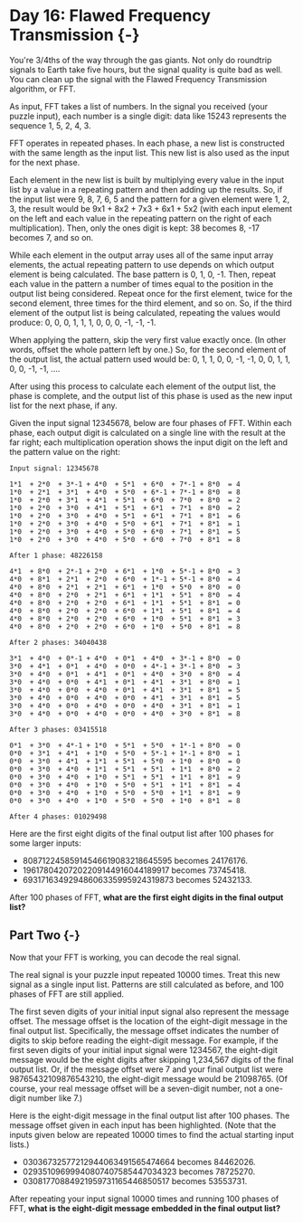 # Day 16: Flawed Frequency Transmission {-}

You're 3/4ths of the way through the gas giants. Not only do roundtrip signals
to Earth take five hours, but the signal quality is quite bad as well. You can
clean up the signal with the Flawed Frequency Transmission algorithm, or FFT.

As input, FFT takes a list of numbers. In the signal you received (your puzzle
input), each number is a single digit: data like 15243 represents the sequence
1, 5, 2, 4, 3.

FFT operates in repeated phases. In each phase, a new list is constructed with
the same length as the input list. This new list is also used as the input for
the next phase.

Each element in the new list is built by multiplying every value in the input
list by a value in a repeating pattern and then adding up the results. So, if
the input list were 9, 8, 7, 6, 5 and the pattern for a given element were 1, 2,
3, the result would be 9x1 + 8x2 + 7x3 + 6x1 + 5x2 (with each input element on
the left and each value in the repeating pattern on the right of each
multiplication). Then, only the ones digit is kept: 38 becomes 8, -17 becomes 7,
and so on.

While each element in the output array uses all of the same input array
elements, the actual repeating pattern to use depends on which output element is
being calculated. The base pattern is 0, 1, 0, -1. Then, repeat each value in
the pattern a number of times equal to the position in the output list being
considered. Repeat once for the first element, twice for the second element,
three times for the third element, and so on. So, if the third element of the
output list is being calculated, repeating the values would produce: 0, 0, 0, 1,
1, 1, 0, 0, 0, -1, -1, -1.

When applying the pattern, skip the very first value exactly once. (In other
words, offset the whole pattern left by one.) So, for the second element of the
output list, the actual pattern used would be: 0, 1, 1, 0, 0, -1, -1, 0, 0, 1,
1, 0, 0, -1, -1, ....

After using this process to calculate each element of the output list, the phase
is complete, and the output list of this phase is used as the new input list for
the next phase, if any.

Given the input signal 12345678, below are four phases of FFT. Within each
phase, each output digit is calculated on a single line with the result at the
far right; each multiplication operation shows the input digit on the left and
the pattern value on the right:

```
Input signal: 12345678

1*1  + 2*0  + 3*-1 + 4*0  + 5*1  + 6*0  + 7*-1 + 8*0  = 4
1*0  + 2*1  + 3*1  + 4*0  + 5*0  + 6*-1 + 7*-1 + 8*0  = 8
1*0  + 2*0  + 3*1  + 4*1  + 5*1  + 6*0  + 7*0  + 8*0  = 2
1*0  + 2*0  + 3*0  + 4*1  + 5*1  + 6*1  + 7*1  + 8*0  = 2
1*0  + 2*0  + 3*0  + 4*0  + 5*1  + 6*1  + 7*1  + 8*1  = 6
1*0  + 2*0  + 3*0  + 4*0  + 5*0  + 6*1  + 7*1  + 8*1  = 1
1*0  + 2*0  + 3*0  + 4*0  + 5*0  + 6*0  + 7*1  + 8*1  = 5
1*0  + 2*0  + 3*0  + 4*0  + 5*0  + 6*0  + 7*0  + 8*1  = 8

After 1 phase: 48226158

4*1  + 8*0  + 2*-1 + 2*0  + 6*1  + 1*0  + 5*-1 + 8*0  = 3
4*0  + 8*1  + 2*1  + 2*0  + 6*0  + 1*-1 + 5*-1 + 8*0  = 4
4*0  + 8*0  + 2*1  + 2*1  + 6*1  + 1*0  + 5*0  + 8*0  = 0
4*0  + 8*0  + 2*0  + 2*1  + 6*1  + 1*1  + 5*1  + 8*0  = 4
4*0  + 8*0  + 2*0  + 2*0  + 6*1  + 1*1  + 5*1  + 8*1  = 0
4*0  + 8*0  + 2*0  + 2*0  + 6*0  + 1*1  + 5*1  + 8*1  = 4
4*0  + 8*0  + 2*0  + 2*0  + 6*0  + 1*0  + 5*1  + 8*1  = 3
4*0  + 8*0  + 2*0  + 2*0  + 6*0  + 1*0  + 5*0  + 8*1  = 8

After 2 phases: 34040438

3*1  + 4*0  + 0*-1 + 4*0  + 0*1  + 4*0  + 3*-1 + 8*0  = 0
3*0  + 4*1  + 0*1  + 4*0  + 0*0  + 4*-1 + 3*-1 + 8*0  = 3
3*0  + 4*0  + 0*1  + 4*1  + 0*1  + 4*0  + 3*0  + 8*0  = 4
3*0  + 4*0  + 0*0  + 4*1  + 0*1  + 4*1  + 3*1  + 8*0  = 1
3*0  + 4*0  + 0*0  + 4*0  + 0*1  + 4*1  + 3*1  + 8*1  = 5
3*0  + 4*0  + 0*0  + 4*0  + 0*0  + 4*1  + 3*1  + 8*1  = 5
3*0  + 4*0  + 0*0  + 4*0  + 0*0  + 4*0  + 3*1  + 8*1  = 1
3*0  + 4*0  + 0*0  + 4*0  + 0*0  + 4*0  + 3*0  + 8*1  = 8

After 3 phases: 03415518

0*1  + 3*0  + 4*-1 + 1*0  + 5*1  + 5*0  + 1*-1 + 8*0  = 0
0*0  + 3*1  + 4*1  + 1*0  + 5*0  + 5*-1 + 1*-1 + 8*0  = 1
0*0  + 3*0  + 4*1  + 1*1  + 5*1  + 5*0  + 1*0  + 8*0  = 0
0*0  + 3*0  + 4*0  + 1*1  + 5*1  + 5*1  + 1*1  + 8*0  = 2
0*0  + 3*0  + 4*0  + 1*0  + 5*1  + 5*1  + 1*1  + 8*1  = 9
0*0  + 3*0  + 4*0  + 1*0  + 5*0  + 5*1  + 1*1  + 8*1  = 4
0*0  + 3*0  + 4*0  + 1*0  + 5*0  + 5*0  + 1*1  + 8*1  = 9
0*0  + 3*0  + 4*0  + 1*0  + 5*0  + 5*0  + 1*0  + 8*1  = 8

After 4 phases: 01029498
```

Here are the first eight digits of the final output list after 100 phases for some larger inputs:

- 80871224585914546619083218645595 becomes 24176176.
- 19617804207202209144916044189917 becomes 73745418.
- 69317163492948606335995924319873 becomes 52432133.

After 100 phases of FFT, **what are the first eight digits in the final output list?**

## Part Two {-}

Now that your FFT is working, you can decode the real signal.

The real signal is your puzzle input repeated 10000 times. Treat this new signal
as a single input list. Patterns are still calculated as before, and 100 phases
of FFT are still applied.

The first seven digits of your initial input signal also represent the message
offset. The message offset is the location of the eight-digit message in the
final output list. Specifically, the message offset indicates the number of
digits to skip before reading the eight-digit message. For example, if the first
seven digits of your initial input signal were 1234567, the eight-digit message
would be the eight digits after skipping 1,234,567 digits of the final output
list. Or, if the message offset were 7 and your final output list were
98765432109876543210, the eight-digit message would be 21098765. (Of course,
your real message offset will be a seven-digit number, not a one-digit number
like 7.)

Here is the eight-digit message in the final output list after 100 phases. The
message offset given in each input has been highlighted. (Note that the inputs
given below are repeated 10000 times to find the actual starting input lists.)

- 03036732577212944063491565474664 becomes 84462026.
- 02935109699940807407585447034323 becomes 78725270.
- 03081770884921959731165446850517 becomes 53553731.

After repeating your input signal 10000 times and running 100 phases of FFT,
**what is the eight-digit message embedded in the final output list?**

